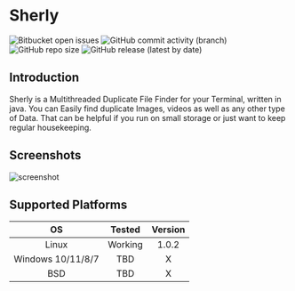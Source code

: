 # Sherly 

![Bitbucket open issues](https://img.shields.io/bitbucket/issues/bly-codes/Sherly?style=for-the-badge) ![GitHub commit activity (branch)](https://img.shields.io/github/commit-activity/m/bly-codes/Sherly?style=for-the-badge) ![GitHub repo size](https://img.shields.io/github/repo-size/bly-codes/Sherly?style=for-the-badge) ![GitHub release (latest by date)](https://img.shields.io/github/v/release/bly-codes/Sherly?style=for-the-badge)

## Introduction
Sherly is a Multithreaded Duplicate File Finder for your Terminal, written in java. You can Easily find duplicate Images, videos as well as any other type of Data. That can be helpful if you run on small storage or just want to keep regular housekeeping.

## Screenshots
![screenshot](https://github.com/bly-codes/Sherly/blob/master/Images/screenshot?raw=true)

## Supported Platforms

| OS                | Tested    | Version |
| :----:            |:----:     | :------:|
| Linux             | Working   | 1.0.2   |
| Windows 10/11/8/7 | TBD       | X       |
| BSD               | TBD       | X       |
